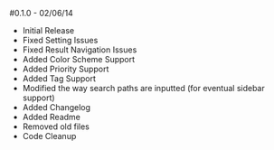 #0.1.0 - 02/06/14
 - Initial Release
 - Fixed Setting Issues
 - Fixed Result Navigation Issues
 - Added Color Scheme Support
 - Added Priority Support
 - Added Tag Support
 - Modified the way search paths are inputted (for eventual sidebar support)
 - Added Changelog
 - Added Readme
 - Removed old files
 - Code Cleanup